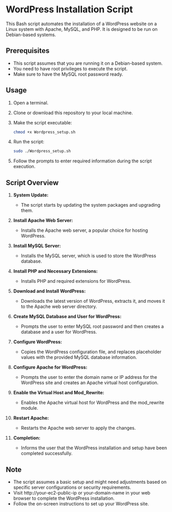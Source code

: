 # WordPress Installation Script

This Bash script automates the installation of a WordPress website on a Linux system with Apache, MySQL, and PHP. It is designed to be run on Debian-based systems.

## Prerequisites

- This script assumes that you are running it on a Debian-based system.
- You need to have root privileges to execute the script.
- Make sure to have the MySQL root password ready.

## Usage

1. Open a terminal.

2. Clone or download this repository to your local machine.

3. Make the script executable:

    ```bash
    chmod +x Wordpress_setup.sh
    ```

4. Run the script:

    ```bash
    sudo ./Wordpress_setup.sh
    ```

5. Follow the prompts to enter required information during the script execution.

## Script Overview

1. **System Update:**
   - The script starts by updating the system packages and upgrading them.

2. **Install Apache Web Server:**
   - Installs the Apache web server, a popular choice for hosting WordPress.

3. **Install MySQL Server:**
   - Installs the MySQL server, which is used to store the WordPress database.

4. **Install PHP and Necessary Extensions:**
   - Installs PHP and required extensions for WordPress.

5. **Download and Install WordPress:**
   - Downloads the latest version of WordPress, extracts it, and moves it to the Apache web server directory.

6. **Create MySQL Database and User for WordPress:**
   - Prompts the user to enter MySQL root password and then creates a database and a user for WordPress.

7. **Configure WordPress:**
   - Copies the WordPress configuration file, and replaces placeholder values with the provided MySQL database information.

8. **Configure Apache for WordPress:**
   - Prompts the user to enter the domain name or IP address for the WordPress site and creates an Apache virtual host configuration.

9. **Enable the Virtual Host and Mod_Rewrite:**
   - Enables the Apache virtual host for WordPress and the mod_rewrite module.

10. **Restart Apache:**
    - Restarts the Apache web server to apply the changes.

11. **Completion:**
    - Informs the user that the WordPress installation and setup have been completed successfully.

## Note

- The script assumes a basic setup and might need adjustments based on specific server configurations or security requirements.
- Visit http://your-ec2-public-ip or your-domain-name in your web browser to complete the WordPress installation.
- Follow the on-screen instructions to set up your WordPress site.


